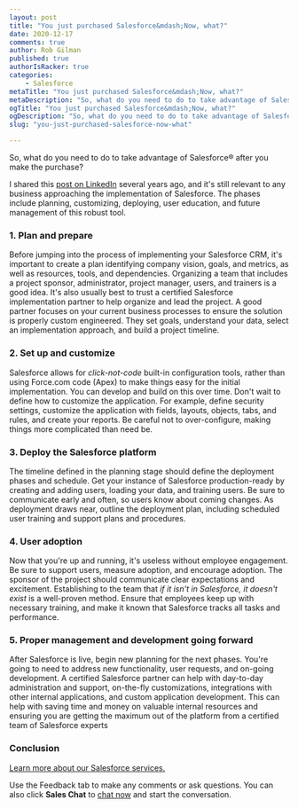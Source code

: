 ```yaml
---
layout: post
title: "You just purchased Salesforce&mdash;Now, what?"
date: 2020-12-17
comments: true
author: Rob Gilman
published: true
authorIsRacker: true
categories:
    - Salesforce
metaTitle: "You just purchased Salesforce&mdash;Now, what?"
metaDescription: "So, what do you need to do to take advantage of Salesforce&reg; after you make the purchase?"
ogTitle: "You just purchased Salesforce&mdash;Now, what?"
ogDescription: "So, what do you need to do to take advantage of Salesforce&reg; after you make the purchase?"
slug: "you-just-purchased-salesforce-now-what"

---
```


So, what do you need to do to take advantage of Salesforce&reg; after you make the purchase?

<!--more-->

I shared this [post on LinkedIn](https://www.linkedin.com/pulse/5-characteristics-successful-salesforce-process-first-rob-gilman/)
several years ago, and it's still relevant to any business approaching the implementation
of Salesforce. The phases include planning, customizing, deploying, user education, and
future management of this robust tool.

### 1. Plan and prepare

Before jumping into the process of implementing your Salesforce CRM, it's important to
create a plan identifying company vision, goals, and metrics, as well as resources, tools,
and dependencies. Organizing a team that includes a project sponsor, administrator, project
manager, users, and trainers is a good idea. It's also usually best to trust a certified
Salesforce implementation partner to help organize and lead the project. A good partner
focuses on your current business processes to ensure the solution is properly custom
engineered. They set goals, understand your data, select an implementation approach, and
build a project timeline.

### 2. Set up and customize

Salesforce allows for *click-not-code* built-in configuration tools, rather than using
Force.com code (Apex) to make things easy for the initial implementation. You can develop
and build on this over time. Don't wait to define how to customize the application. For
example, define security settings, customize the application with fields, layouts, objects,
tabs, and rules, and create your reports. Be careful not to over-configure, making things
more complicated than need be.

### 3. Deploy the Salesforce platform

The timeline defined in the planning stage should define the deployment phases and schedule.
Get your instance of Salesforce production-ready by creating and adding users, loading your
data, and training users. Be sure to communicate early and often, so users know about coming
changes. As deployment draws near, outline the deployment plan, including scheduled user
training and support plans and procedures.

### 4. User adoption

Now that you're up and running, it's useless without employee engagement. Be sure to support
users, measure adoption, and encourage adoption. The sponsor of the project should communicate
clear expectations and excitement. Establishing to the team that *if it isn't in Salesforce,
it doesn't exist* is a well-proven method. Ensure that employees keep up with necessary
training, and make it known that Salesforce tracks all tasks and performance.

### 5. Proper management and development going forward

After Salesforce is live, begin new planning for the next phases. You're going to need to
address new functionality, user requests, and on-going development. A certified Salesforce
partner can help with day-to-day administration and support, on-the-fly customizations,
integrations with other internal applications, and custom application development. This
can help with saving time and money on valuable internal resources and ensuring you are
getting the maximum out of the platform from a certified team of Salesforce experts

### Conclusion

<a class="cta red" id="cta" href="https://www.rackspace.com/applications/salesforce">Learn more about our Salesforce services.</a>

Use the Feedback tab to make any comments or ask questions. You can also click
**Sales Chat** to [chat now](https://www.rackspace.com/) and start the conversation.
